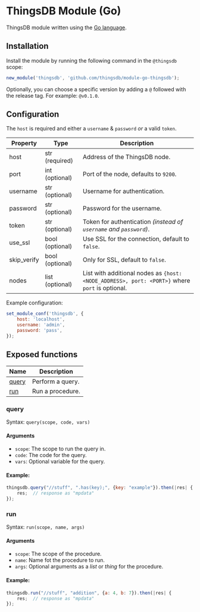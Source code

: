 # ThingsDB Module (Go)

ThingsDB module written using the [Go language](https://golang.org).


## Installation

Install the module by running the following command in the `@thingsdb` scope:

```javascript
new_module('thingsdb', 'github.com/thingsdb/module-go-thingsdb');
```

Optionally, you can choose a specific version by adding a `@` followed with the release tag. For example: `@v0.1.0`.

## Configuration

The `host` is required and either a `username` & `password` _or_ a valid `token`.

Property    | Type            | Description
----------- | --------------- | -----------
host        | str (required)  | Address of the ThingsDB node.
port        | int (optional)  | Port of the node, defaults to `9200`.
username    | str (optional)  | Username for authentication.
password    | str (optional)  | Password for the username.
token       | str (optional)  | Token for authentication _(instead of `username` and `password`)_.
use_ssl     | bool (optional) | Use SSL for the connection, default to `false`.
skip_verify | bool (optional) | Only for SSL, default to `false`.
nodes       | list (optional) | List with additional nodes as `{host: <NODE_ADDRESS>, port: <PORT>}` where `port` is optional.

Example configuration:

```javascript
set_module_conf('thingsdb', {
    host: 'localhost',
    username: 'admin',
    password: 'pass',
});
```

## Exposed functions

Name              | Description
----------------- | -----------
[query](#query)   | Perform a query.
[run](#run)       | Run a procedure.

### query

Syntax: `query(scope, code, vars)`

#### Arguments

- `scope`: The scope to run the query in.
- `code`: The code for the query.
- `vars`: Optional variable for the query.

#### Example:

```javascript
thingsdb.query("//stuff", ".has(key);", {key: "example"}).then(|res| {
    res;  // response as "mpdata"
});
```

### run

Syntax: `run(scope, name, args)`

#### Arguments

- `scope`: The scope of the procedure.
- `name`: Name fot the procedure to run.
- `args`: Optional arguments as a _list_ or _thing_ for the procedure.

#### Example:

```javascript
thingsdb.run("//stuff", "addition", {a: 4, b: 7}).then(|res| {
    res;  // response as "mpdata"
});
```